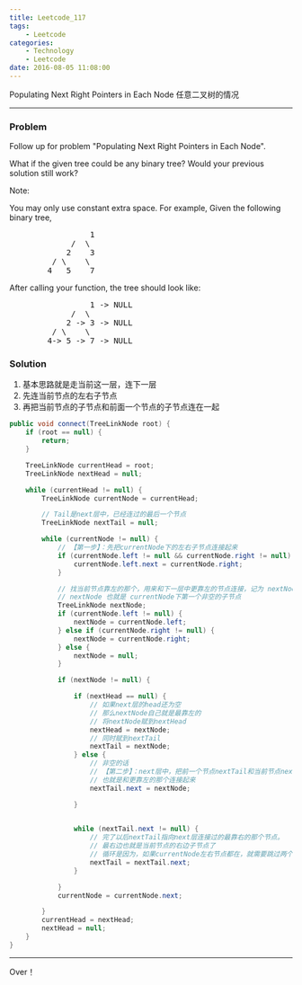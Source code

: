 ```yaml
---
title: Leetcode_117
tags:
	- Leetcode
categories:
	- Technology
	- Leetcode
date: 2016-08-05 11:08:00
---
```

Populating Next Right Pointers in Each Node
任意二叉树的情况

<!-- more -->

***

### Problem

Follow up for problem "Populating Next Right Pointers in Each Node".

What if the given tree could be any binary tree? Would your previous solution still work?

Note:

You may only use constant extra space.
For example,
Given the following binary tree,

<pre>
				 1
			 /  \
			2    3
		 / \    \
		4   5    7
</pre>
After calling your function, the tree should look like:
<pre>
				 1 -> NULL
			 /  \
			2 -> 3 -> NULL
		 / \    \
		4-> 5 -> 7 -> NULL
</pre>


### Solution 
1. 基本思路就是走当前这一层，连下一层
2. 先连当前节点的左右子节点
3. 再把当前节点的子节点和前面一个节点的子节点连在一起

``` java
public void connect(TreeLinkNode root) {
	if (root == null) {
		return;
	}

	TreeLinkNode currentHead = root;
	TreeLinkNode nextHead = null;

	while (currentHead != null) {
		TreeLinkNode currentNode = currentHead;

		// Tail是next层中，已经连过的最后一个节点
		TreeLinkNode nextTail = null;

		while (currentNode != null) {
			// 【第一步】：先把currentNode下的左右子节点连接起来
			if (currentNode.left != null && currentNode.right != null) {
				currentNode.left.next = currentNode.right;
			}

			// 找当前节点靠左的那个，用来和下一层中更靠左的节点连接，记为 nextNode
			// nextNode 也就是 currentNode下第一个非空的子节点
			TreeLinkNode nextNode;
			if (currentNode.left != null) {
				nextNode = currentNode.left;
			} else if (currentNode.right != null) {
				nextNode = currentNode.right;
			} else {
				nextNode = null;
			}

			if (nextNode != null) {

				if (nextHead == null) {
					// 如果next层的head还为空
					// 那么nextNode自己就是最靠左的
					// 将nextNode赋到nextHead
					nextHead = nextNode;
					// 同时赋到nextTail
					nextTail = nextNode;
				} else {
					// 非空的话
					// 【第二步】：next层中，把前一个节点nextTail和当前节点nextNode连接起来
					// 也就是和更靠左的那个连接起来
					nextTail.next = nextNode;

				}

				
				while (nextTail.next != null) {
					// 完了以后nextTail指向next层连接过的最靠右的那个节点。
					// 最右边也就是当前节点的右边子节点了
					// 循环是因为，如果currentNode左右节点都在，就需要跳过两个节点
					nextTail = nextTail.next;
				}

			}
			currentNode = currentNode.next;

		}
		currentHead = nextHead;
		nextHead = null;
	}
}
```

*** 

Over！










































